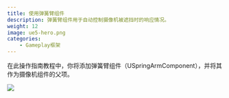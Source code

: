 ```yaml
---
title: 使用弹簧臂组件
description: 弹簧臂组件用于自动控制摄像机被遮挡时的响应情况。
weight: 12
image: ue5-hero.png
categories:
    - Gameplay框架
---
```

在此操作指南教程中，你将添加弹簧臂组件（USpringArmComponent），并将其作为摄像机组件的父项。

![](springarm_shared1.gif)


